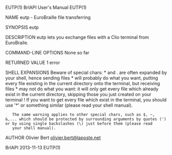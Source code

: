 EUTP(1)                                                                                      BrlAPI User's Manual                                                                                     EUTP(1)



NAME
       eutp - EuroBraille file transferring

SYNOPSIS
       eutp

DESCRIPTION
       eutp lets you exchange files with a Clio terminal from EuroBraile.


COMMAND-LINE OPTIONS
       None so far


RETURNED VALUE
       1   error


SHELL EXPANSIONS
       Beware  of  special chars: * and . are often expanded by your shell, hence sending files * will probably do what you want, putting every file existing in the current directory onto the terminal, but
       receiving files * may not do what you want: it will only get every file which already exist in the current directory, skipping those you just created on your terminal !  If you  want  to  get  every
       file which exist in the terminal, you should use '*' or something similar (please read your shell manual).

       The same warning applies to other special chars, such as $, ~, &,... which should be protected by surrounding arguments by quotes (') or by using single backslashes (\) just before them (please read
       your shell manual).


AUTHOR
       Olivier Bert <olivier.bert@laposte.net>



BrlAPI                                                                                            2013-11-13                                                                                          EUTP(1)
